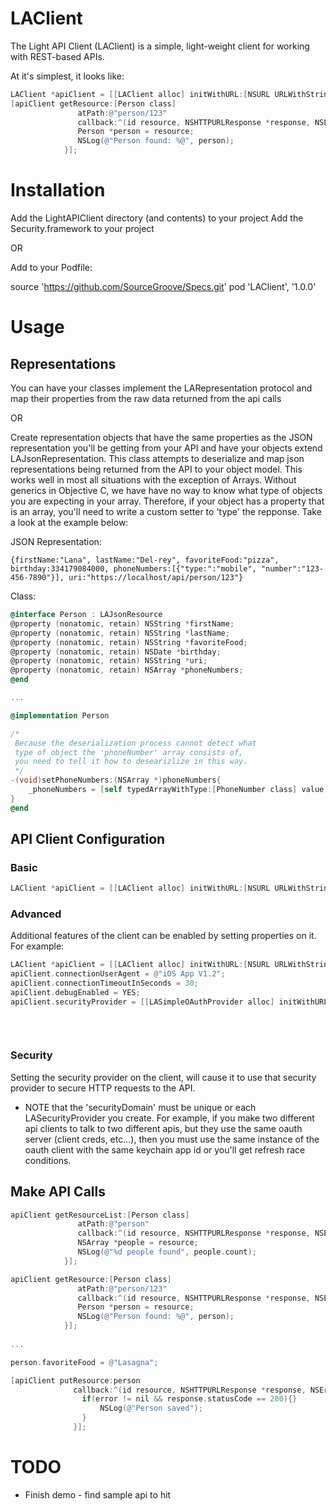 # LAClient

The Light API Client (LAClient) is a simple, light-weight client for working with REST-based APIs.

At it's simplest, it looks like:

```Objective-C
LAClient *apiClient = [[LAClient alloc] initWithURL:[NSURL URLWithString:@"https://localhost/api"];
[apiClient getResource:[Person class] 
			   atPath:@"person/123"
			   callback:^(id resource, NSHTTPURLResponse *response, NSError *error) {
			   Person *person = resource;
			   NSLog(@"Person found: %@", person);
			}];
```

# Installation

Add the LightAPIClient directory (and contents) to your project
Add the Security.framework to your project

OR

Add to your Podfile:

source 'https://github.com/SourceGroove/Specs.git'
pod 'LAClient', '1.0.0'


# Usage


## Representations
You can have your classes implement the LARepresentation protocol and map their properties from the raw data returned from the api calls

OR 

Create representation objects that have the same properties as the JSON representation you'll be getting from your API and have your objects extend LAJsonRepresentation.  This class attempts to deserialize and map json representations being returned from the API to your object model. This works well in most all situations with the exception of Arrays. Without generics in Objective C, we have have no way to know what type of objects you are expecting in your array.  Therefore, if your object has a property that is an array, you'll need to write a custom setter to 'type' the repponse.  Take a look at the example below:

JSON Representation:
```
{firstName:"Lana", lastName:"Del-rey", favoriteFood:"pizza", birthday:334179084000, phoneNumbers:[{"type:":"mobile", "number":"123-456-7890"}], uri:"https://localhost/api/person/123"}
```

Class:
```Objective-C
@interface Person : LAJsonResource
@property (nonatomic, retain) NSString *firstName;
@property (nonatomic, retain) NSString *lastName;
@property (nonatomic, retain) NSString *favoriteFood;
@property (nonatomic, retain) NSDate *birthday;
@property (nonatomic, retain) NSString *uri;
@property (nonatomic, retain) NSArray *phoneNumbers;
@end

...

@implementation Person

/*
 Because the deserialization process cannot detect what 
 type of object the 'phoneNumber' array consists of, 
 you need to tell it how to desearizlize in this way.
 */
-(void)setPhoneNumbers:(NSArray *)phoneNumbers{
	_phoneNumbers = [self typedArrayWithType:[PhoneNumber class] value:phoneNumberrs];
}
@end
```

## API Client Configuration

### Basic
```Objective-C
LAClient *apiClient = [[LAClient alloc] initWithURL:[NSURL URLWithString:@"https://localhost/api"];
```
### Advanced
Additional features of the client can be enabled by setting properties on it.  For example:

```Objective-C
LAClient *apiClient = [[LAClient alloc] initWithURL:[NSURL URLWithString:@"https://localhost/api"]];
apiClient.connectionUserAgent = @"iOS App V1.2";
apiClient.connectionTimeoutInSeconds = 30;
apiClient.debugEnabled = YES;
apiClient.securityProvider = [[LASimpleOAuthProvider alloc] initWithURL:[NSURL URLWithString:@"https://localhost:8081/oauth"]
																			  securityDomain:@"security_domain"
																					clientId:@"my_client"
																				clientSecret:@"my_client_secret"]];

```
### Security
Setting the security provider on the client, will cause it to use that security provider to secure HTTP requests to the API.

* NOTE that the 'securityDomain' must be unique or each LASecurityProvider you create. For example, if you make two different api clients to talk to two different apis, but they use the same oauth server (client creds, etc...), then you must use the same instance of the oauth client with the same keychain app id or you'll get refresh race conditions.

## Make API Calls

```Objective-C
apiClient getResourceList:[Person class] 
			   atPath:@"person"
			   callback:^(id resource, NSHTTPURLResponse *response, NSError *error) {
			   NSArray *people = resource;
			   NSLog(@"%d people found", people.count);
			}];

apiClient getResource:[Person class] 
			   atPath:@"person/123"
			   callback:^(id resource, NSHTTPURLResponse *response, NSError *error) {
			   Person *person = resource;
			   NSLog(@"Person found: %@", person);
			}];
			   
... 

person.favoriteFood = @"Lasagna";

[apiClient putResource:person
			  callback:^(id resource, NSHTTPURLResponse *response, NSError *error) {
			  	if(error != nil && response.statusCode == 200){}
			  		NSLog(@"Person saved");
			  	}
			  }];
```

# TODO	

* Finish demo - find sample api to hit


